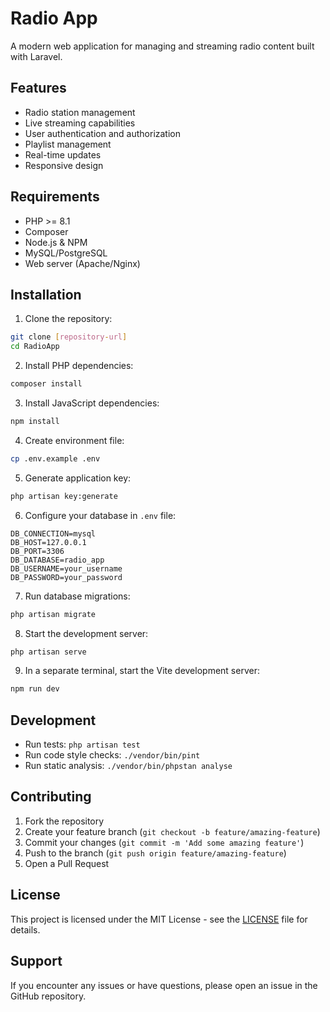 # Radio App

A modern web application for managing and streaming radio content built with Laravel.

## Features

- Radio station management
- Live streaming capabilities
- User authentication and authorization
- Playlist management
- Real-time updates
- Responsive design

## Requirements

- PHP >= 8.1
- Composer
- Node.js & NPM
- MySQL/PostgreSQL
- Web server (Apache/Nginx)

## Installation

1. Clone the repository:
```bash
git clone [repository-url]
cd RadioApp
```

2. Install PHP dependencies:
```bash
composer install
```

3. Install JavaScript dependencies:
```bash
npm install
```

4. Create environment file:
```bash
cp .env.example .env
```

5. Generate application key:
```bash
php artisan key:generate
```

6. Configure your database in `.env` file:
```
DB_CONNECTION=mysql
DB_HOST=127.0.0.1
DB_PORT=3306
DB_DATABASE=radio_app
DB_USERNAME=your_username
DB_PASSWORD=your_password
```

7. Run database migrations:
```bash
php artisan migrate
```

8. Start the development server:
```bash
php artisan serve
```

9. In a separate terminal, start the Vite development server:
```bash
npm run dev
```

## Development

- Run tests: `php artisan test`
- Run code style checks: `./vendor/bin/pint`
- Run static analysis: `./vendor/bin/phpstan analyse`

## Contributing

1. Fork the repository
2. Create your feature branch (`git checkout -b feature/amazing-feature`)
3. Commit your changes (`git commit -m 'Add some amazing feature'`)
4. Push to the branch (`git push origin feature/amazing-feature`)
5. Open a Pull Request

## License

This project is licensed under the MIT License - see the [LICENSE](LICENSE) file for details.

## Support

If you encounter any issues or have questions, please open an issue in the GitHub repository.
